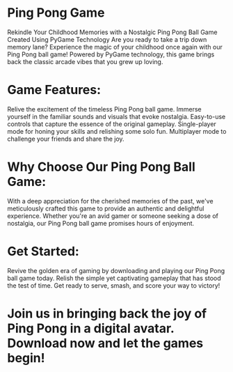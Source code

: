 # Ping Pong Game
Rekindle Your Childhood Memories with a Nostalgic Ping Pong Ball Game Created Using PyGame Technology  Are you ready to take a trip down memory lane? Experience the magic of your childhood once again with our Ping Pong ball game! Powered by PyGame technology, this game brings back the classic arcade vibes that you grew up loving. 

# Game Features:
Relive the excitement of the timeless Ping Pong ball game. Immerse yourself in the familiar sounds and visuals that evoke nostalgia. Easy-to-use controls that capture the essence of the original gameplay. Single-player mode for honing your skills and relishing some solo fun. Multiplayer mode to challenge your friends and share the joy. 

# Why Choose Our Ping Pong Ball Game: 
With a deep appreciation for the cherished memories of the past, we've meticulously crafted this game to provide an authentic and delightful experience. Whether you're an avid gamer or someone seeking a dose of nostalgia, our Ping Pong ball game promises hours of enjoyment. 

# Get Started:
Revive the golden era of gaming by downloading and playing our Ping Pong ball game today. 
Relish the simple yet captivating gameplay that has stood the test of time.
Get ready to serve, smash, and score your way to victory!

# Join us in bringing back the joy of Ping Pong in a digital avatar. Download now and let the games begin!
